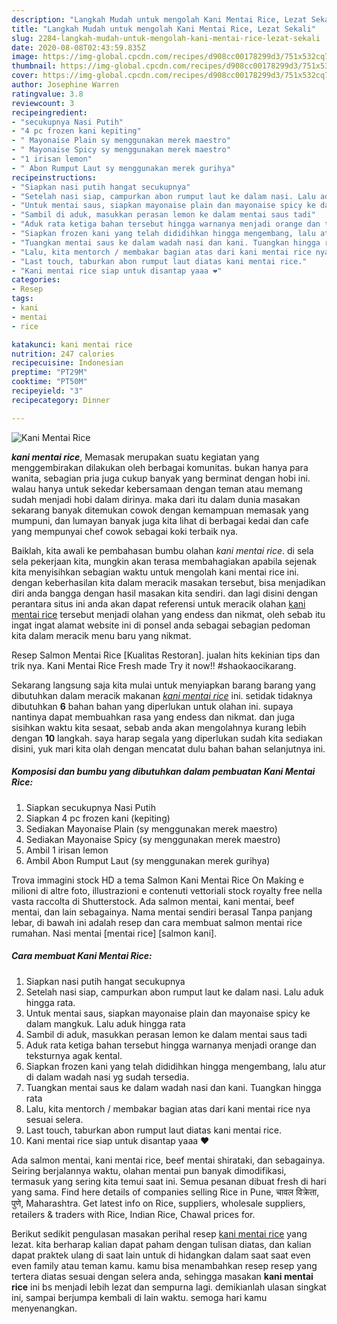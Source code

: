 ```yaml
---
description: "Langkah Mudah untuk mengolah Kani Mentai Rice, Lezat Sekali"
title: "Langkah Mudah untuk mengolah Kani Mentai Rice, Lezat Sekali"
slug: 2284-langkah-mudah-untuk-mengolah-kani-mentai-rice-lezat-sekali
date: 2020-08-08T02:43:59.835Z
image: https://img-global.cpcdn.com/recipes/d908cc00178299d3/751x532cq70/kani-mentai-rice-foto-resep-utama.jpg
thumbnail: https://img-global.cpcdn.com/recipes/d908cc00178299d3/751x532cq70/kani-mentai-rice-foto-resep-utama.jpg
cover: https://img-global.cpcdn.com/recipes/d908cc00178299d3/751x532cq70/kani-mentai-rice-foto-resep-utama.jpg
author: Josephine Warren
ratingvalue: 3.8
reviewcount: 3
recipeingredient:
- "secukupnya Nasi Putih"
- "4 pc frozen kani kepiting"
- " Mayonaise Plain sy menggunakan merek maestro"
- " Mayonaise Spicy sy menggunakan merek maestro"
- "1 irisan lemon"
- " Abon Rumput Laut sy menggunakan merek gurihya"
recipeinstructions:
- "Siapkan nasi putih hangat secukupnya"
- "Setelah nasi siap, campurkan abon rumput laut ke dalam nasi. Lalu aduk hingga rata."
- "Untuk mentai saus, siapkan mayonaise plain dan mayonaise spicy ke dalam mangkuk. Lalu aduk hingga rata"
- "Sambil di aduk, masukkan perasan lemon ke dalam mentai saus tadi"
- "Aduk rata ketiga bahan tersebut hingga warnanya menjadi orange dan teksturnya agak kental."
- "Siapkan frozen kani yang telah dididihkan hingga mengembang, lalu atur di dalam wadah nasi yg sudah tersedia."
- "Tuangkan mentai saus ke dalam wadah nasi dan kani. Tuangkan hingga rata"
- "Lalu, kita mentorch / membakar bagian atas dari kani mentai rice nya sesuai selera."
- "Last touch, taburkan abon rumput laut diatas kani mentai rice."
- "Kani mentai rice siap untuk disantap yaaa ❤"
categories:
- Resep
tags:
- kani
- mentai
- rice

katakunci: kani mentai rice 
nutrition: 247 calories
recipecuisine: Indonesian
preptime: "PT29M"
cooktime: "PT50M"
recipeyield: "3"
recipecategory: Dinner

---
```



![Kani Mentai Rice](https://img-global.cpcdn.com/recipes/d908cc00178299d3/751x532cq70/kani-mentai-rice-foto-resep-utama.jpg)

<b><i>kani mentai rice</i></b>, Memasak merupakan suatu kegiatan yang menggembirakan dilakukan oleh berbagai komunitas. bukan hanya para wanita, sebagian pria juga cukup banyak yang berminat dengan hobi ini. walau hanya untuk sekedar kebersamaan dengan teman atau memang sudah menjadi hobi dalam dirinya. maka dari itu dalam dunia masakan sekarang banyak ditemukan cowok dengan kemampuan memasak yang mumpuni, dan lumayan banyak juga kita lihat di berbagai kedai dan cafe yang mempunyai chef cowok sebagai koki terbaik nya.

Baiklah, kita awali ke pembahasan bumbu olahan <i>kani mentai rice</i>. di sela sela pekerjaan kita, mungkin akan terasa membahagiakan apabila sejenak kita menyisihkan sebagian waktu untuk mengolah kani mentai rice ini. dengan keberhasilan kita dalam meracik masakan tersebut, bisa menjadikan diri anda bangga dengan hasil masakan kita sendiri. dan lagi disini dengan perantara situs ini anda akan dapat referensi untuk meracik olahan <u>kani mentai rice</u> tersebut menjadi olahan yang endess dan nikmat, oleh sebab itu ingat ingat alamat website ini di ponsel anda sebagai sebagian pedoman kita dalam meracik menu baru yang nikmat.

Resep Salmon Mentai Rice [Kualitas Restoran]. jualan hits kekinian tips dan trik nya. Kani Mentai Rice Fresh made Try it now!! #shaokaocikarang.


Sekarang langsung saja kita mulai untuk menyiapkan barang barang yang dibutuhkan dalam meracik makanan <u><i>kani mentai rice</i></u> ini. setidak tidaknya dibutuhkan <b>6</b> bahan bahan yang diperlukan untuk olahan ini. supaya nantinya dapat membuahkan rasa yang endess dan nikmat. dan juga sisihkan waktu kita sesaat, sebab anda akan mengolahnya kurang lebih dengan <b>10</b> langkah. saya harap segala yang diperlukan sudah kita sediakan disini, yuk mari kita olah dengan mencatat dulu bahan bahan selanjutnya ini.

<!--inarticleads1-->

##### Komposisi dan bumbu yang dibutuhkan dalam pembuatan Kani Mentai Rice:

1. Siapkan secukupnya Nasi Putih
1. Siapkan 4 pc frozen kani (kepiting)
1. Sediakan  Mayonaise Plain (sy menggunakan merek maestro)
1. Sediakan  Mayonaise Spicy (sy menggunakan merek maestro)
1. Ambil 1 irisan lemon
1. Ambil  Abon Rumput Laut (sy menggunakan merek gurihya)


Trova immagini stock HD a tema Salmon Kani Mentai Rice On Making e milioni di altre foto, illustrazioni e contenuti vettoriali stock royalty free nella vasta raccolta di Shutterstock. Ada salmon mentai, kani mentai, beef mentai, dan lain sebagainya. Nama mentai sendiri berasal Tanpa panjang lebar, di bawah ini adalah resep dan cara membuat salmon mentai rice rumahan. Nasi mentai [mentai rice] [salmon kani]. 

<!--inarticleads2-->

##### Cara membuat Kani Mentai Rice:

1. Siapkan nasi putih hangat secukupnya
1. Setelah nasi siap, campurkan abon rumput laut ke dalam nasi. Lalu aduk hingga rata.
1. Untuk mentai saus, siapkan mayonaise plain dan mayonaise spicy ke dalam mangkuk. Lalu aduk hingga rata
1. Sambil di aduk, masukkan perasan lemon ke dalam mentai saus tadi
1. Aduk rata ketiga bahan tersebut hingga warnanya menjadi orange dan teksturnya agak kental.
1. Siapkan frozen kani yang telah dididihkan hingga mengembang, lalu atur di dalam wadah nasi yg sudah tersedia.
1. Tuangkan mentai saus ke dalam wadah nasi dan kani. Tuangkan hingga rata
1. Lalu, kita mentorch / membakar bagian atas dari kani mentai rice nya sesuai selera.
1. Last touch, taburkan abon rumput laut diatas kani mentai rice.
1. Kani mentai rice siap untuk disantap yaaa ❤


Ada salmon mentai, kani mentai rice, beef mentai shirataki, dan sebagainya. Seiring berjalannya waktu, olahan mentai pun banyak dimodifikasi, termasuk yang sering kita temui saat ini. Semua pesanan dibuat fresh di hari yang sama. Find here details of companies selling Rice in Pune, चावल विक्रेता, पुणे, Maharashtra. Get latest info on Rice, suppliers, wholesale suppliers, retailers &amp; traders with Rice, Indian Rice, Chawal prices for. 

Berikut sedikit pengulasan masakan perihal resep <u>kani mentai rice</u> yang lezat. kita berharap kalian dapat paham dengan tulisan diatas, dan kalian dapat praktek ulang di saat lain untuk di hidangkan dalam saat saat even even family atau teman kamu. kamu bisa menambahkan resep resep yang tertera diatas sesuai dengan selera anda, sehingga masakan <b>kani mentai rice</b> ini bs menjadi lebih lezat dan sempurna lagi. demikianlah ulasan singkat ini, sampai berjumpa kembali di lain waktu. semoga hari kamu menyenangkan.
